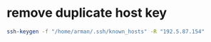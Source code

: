 ---
---


# remove duplicate host key
```bash
ssh-keygen -f "/home/arman/.ssh/known_hosts" -R "192.5.87.154"
```

